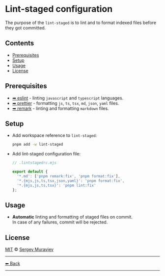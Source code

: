 # Lint-staged configuration

The purpose of the `lint-staged` is to lint and to format indexed files before they got committed.

## Contents

- [Prerequisites](#prerequisites)
- [Setup](#setup)
- [Usage](#usage)
- [License](#license)

## Prerequisites

- [➡ eslint](../../packages/eslint-ts/README.md) - linting `javascript` and `typescript` languages.
- [➡ prettier](../../packages/prettier/README.md) - formatting `js`, `ts`, `tsx`, `md`, `json`, `yaml` files.
- [➡ remark](../../packages/remark/README.md) - linting and formatting `markdown` files.

## Setup

- Add workspace reference to `lint-staged`:

  ```sh
  pnpm add -w lint-staged
  ```

- Add lint-staged configuration file:

  ```js
  // .lintstagedrc.mjs

  export default {
    '*.md': ['pnpm remark:fix', 'pnpm format:fix'],
    '*.{mjs,js,ts,tsx,json,yaml}': 'pnpm format:fix',
    '*.{mjs,js,ts,tsx}': 'pnpm lint:fix'
  };
  ```

## Usage

- **Automatic** linting and formatting of staged files on commit.\
  In case of any failures, commit will be rejected.

## License

[MIT](../../LICENSE) © [Sergey Muravjev](https://github.com/muravjev)

---

[⬅ Back](../../README.md)

---
